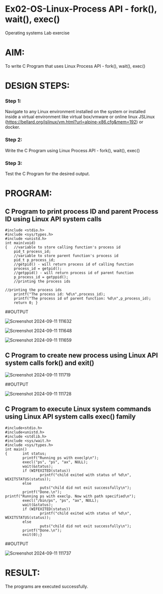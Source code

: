 

# Ex02-OS-Linux-Process API - fork(), wait(), exec()
Operating systems Lab exercise


# AIM:
To write C Program that uses Linux Process API - fork(), wait(), exec()

# DESIGN STEPS:

### Step 1:

Navigate to any Linux environment installed on the system or installed inside a virtual environment like virtual box/vmware or online linux JSLinux (https://bellard.org/jslinux/vm.html?url=alpine-x86.cfg&mem=192) or docker.

### Step 2:

Write the C Program using Linux Process API - fork(), wait(), exec()

### Step 3:

Test the C Program for the desired output. 

# PROGRAM:

## C Program to print process ID and parent Process ID using Linux API system calls
```
#include <stdio.h>
#include <sys/types.h>
#include <unistd.h>
int main(void)
{	//variable to store calling function's process id
	pid_t process_id;
	//variable to store parent function's process id
	pid_t p_process_id;
	//getpid() - will return process id of calling function
	process_id = getpid();
	//getppid() - will return process id of parent function
	p_process_id = getppid();
	//printing the process ids

//printing the process ids
	printf("The process id: %d\n",process_id);
	printf("The process id of parent function: %d\n",p_process_id);
	return 0; }

```




##OUTPUT


![Screenshot 2024-09-11 111632](https://github.com/user-attachments/assets/7137034a-d025-43aa-ae67-d4de10844633)

![Screenshot 2024-09-11 111648](https://github.com/user-attachments/assets/9c08797b-013d-4a8f-97be-008d55c8f276)

![Screenshot 2024-09-11 111659](https://github.com/user-attachments/assets/5776dc66-3acd-49f7-a23b-1a34113ff3b3)


## C Program to create new process using Linux API system calls fork() and exit()
![Screenshot 2024-09-11 111719](https://github.com/user-attachments/assets/b32a0292-4dc4-4705-81a6-1765032ca6d8)


##OUTPUT


![Screenshot 2024-09-11 111728](https://github.com/user-attachments/assets/ccc162d5-262c-4bcf-bf09-fb4af0867790)






## C Program to execute Linux system commands using Linux API system calls exec() family
```
#include<stdio.h>
#include<unistd.h>
#include <stdlib.h>
#include <sys/wait.h>
#include <sys/types.h>
int main()
{       int status;
        printf("Running ps with execlp\n");
        execl("ps", "ps", "ax", NULL);
        wait(&status);
        if (WIFEXITED(status))
                printf("child exited with status of %d\n", WEXITSTATUS(status));
        else
                puts("child did not exit successfully\n");
        printf("Done.\n");
printf("Running ps with execlp. Now with path specified\n");
        execl("/bin/ps", "ps", "ax", NULL);
        wait(&status);
        if (WIFEXITED(status))
                printf("child exited with status of %d\n", WEXITSTATUS(status));
        else
                puts("child did not exit successfully\n");
        printf("Done.\n");
        exit(0);}

```


























##OUTPUT

![Screenshot 2024-09-11 111737](https://github.com/user-attachments/assets/2ecdb18d-4ab9-4191-9a6d-c80ef02fb9fc)



# RESULT:
The programs are executed successfully.
